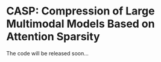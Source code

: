 # CASP: Compression of Large Multimodal Models Based on Attention Sparsity
The code will be released soon...

